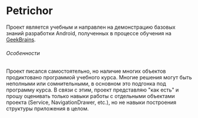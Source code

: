 # Petrichor

Проект является учебным и направлен на демонстрацию базовых знаний разработки Android, полученных в процессе обучения на [GeekBrains](https://geekbrains.ru).

###### Особенности
Проект писался самостоятельно, но наличие многих объектов продиктовано программой учебного курса. Многие решения могут быть неполными или сомнительными, в основном это подгонка под программу курса.
В связи с этим, проект представляю "как есть" и прошу оценивать только навыки работы с отдельными объектами проекта (Service, NavigationDrawer, etc.), но не навыки построения структуры приложения в целом.